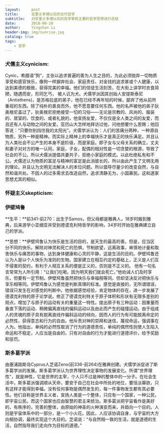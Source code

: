 ```yaml
---
layout:     post
title:      亚里士多德以后的古代哲学
subtitle:   对亚里士多德以后的哲学家和主要的哲学思想进行总结
date:       2018-06-28
author:     Yingshan Li
header-img: img/sunrise.jpg
catalog: true
tags:
    - 哲学
---
```


### 犬儒主义cynicism:
Cynic，希腊语“狗”，主张以追求普遍的善为人生之目的，为此必须抛弃一切物质享受和感官快乐，像狗一样摒弃社会、家庭责任、对金钱的追求甚或个人健康，以达到美德的极致，获得完美的幸福。他们的信徒生活刻苦，在大街上讲学时衣食简陋，随遇而安，形同乞丐， 被人讥为犬。犬儒学派因其创始人安提斯泰尼（Antisthens)，是苏格拉底的弟子，他在已经不再年轻的时候，鄙弃了他从前所重视的东西。除了纯朴的善良而外，他不愿意要任何东西。他的名声被他的弟子狄奥根尼盖过了，狄奥根尼拒绝接受一切的习俗——无论是宗教的、风尚的、服装的、居室的、饮食的、或者礼貌的，他宣扬友爱，不仅仅是全人类之间的友爱，而且还有人与动物之间的友爱。亚历山大怎样地拜访过他，问他想要什么恩赐；他回答说：“只要你别挡住我的太阳光”。犬儒学派认为：人们的苦痛分两种，一种源自物质，另外一种是精神。而实际上精神上的幸福快乐才是真正的快乐满足。并且认为人类社会不公产生的本身不是阶级，而是家庭。即子女与父母关系的确立，丈夫和妻子对对方的唯一认同，家庭，子女，配偶的相对性是一切贪婪的根源，导致了社会的不公。所以犬儒派提倡共妻共子，拒绝小家庭的模式。以此杜绝私有和不公。犬儒还认为物质的富足与精神的富足是此消彼长的，所以由此产生了文明无用的理论。并且认为文明无法解决人的本位问题。所以倡导尽量少的改变自然，与自然和谐共处。不因人的过多需求去改造自然，追求清静无为，小国寡民。这和道家思想尤其的相似。

### 怀疑主义skepticism: 

### 伊壁鸠鲁

**生平：**前341-前270：出生于Samos，但父母都是雅典人，18岁时搬到雅典，后来游学小亚细亚并受到德谟克利特哲学的影响，34岁时开始在雅典建立自己的学派。

**思想：**伊壁鸠鲁认为快乐是生活的目的，是天生的最高的善。但是，应当区分不同的快乐。解除对神灵和死亡的恐惧，节制欲望，远离政事，审慎地计量和取舍快乐与痛苦的事物，达到身体健康和心灵的平静，这是生活的目的。伊壁鸠鲁还认为人是以个人快乐为准则的生物。国家建立在相互约定的基础上，正义是人们互不侵害的契约，有利于人相互关系的便是正义的，否则是不正义的。 他有一句名言常常为人所引用：“让我们吃喝，因为明天我们就会死亡。”他劝诫人们及时享乐，但要有一定节制。伊壁鸠鲁虽然把快乐与幸福相等同，但却坚决反对把快乐与享乐相等同。伊壁鸠鲁认为感觉是判断真理的标准。感觉是直接的，无所谓错误，错误只发生在对感觉的判断中。他依据感觉经验，肯定物体的存在，进一步发展了德谟克利特的原子论学说。修正了德谟克利特关于原子体积和形状有无限多差别的观点，增加了与原子的运动有关的重量这一特性。提出原子有三种运动：因重量而垂直下落的运动、稍微偏离直线的偏斜运动以及由此而产生的碰撞运动。由于组成人的灵魂的原子具有脱离直线作偏斜运动的倾向，因而人的行为有可能脱离命定的必然性，获得意志和行为的自由。他斥责对神的崇拜和迷信，蔑视命运，强调事在人为。他指出，单纯的必然性取消了行为的道德责任，单纯的偶然性则使人生陷入命运和不稳定，人应当是自由的，只有对自由的行为才能进行道德评价，给予奖励和惩罚。

### 斯多葛学派
由塞浦路斯岛Cyprus人芝诺Zeno(前336-前264)在雅典创建。犬儒学派促进了斯多葛学派的发展。斯多葛学派认为世界理性决定事物的发展变化。所谓"世界理性"，就是神性，它是世界的主宰，个人只不过是神的整体中的一分子。在社会生活中，斯多葛派强调顺从天命，要安于自己在社会中所处的地位，要恬淡寡欲，只有这样才能得到幸福。没有任何事物是偶然发生的，每一件事物发生都有其必要性。他们自称是世界主义者，宣扬人类是一个整体，只应有一个国家，一种公民，即宇宙公民。而这个国家也应由智慧的君主来统治。斯多葛派把宇宙看作是美好的，有秩序的，完善的整体，由原始的神圣的火种演变而来，并趋向一个目的。人则是宇宙体系中的一部分，是一个小火花。因此，人应该协调自身，与宇宙的大方向相协调，最终实现这个大目的。芝诺说：“与自然相一致的生活，就是道德的生活，自然指导我们走向作为目标的道德。”